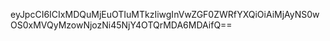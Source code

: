 eyJpcCI6ICIxMDQuMjEuOTIuMTkzIiwgInVwZGF0ZWRfYXQiOiAiMjAyNS0wOS0xMVQyMzowNjozNi45NjY4OTQrMDA6MDAifQ==